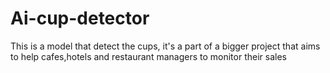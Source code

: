 # Ai-cup-detector
This is a model that detect the cups, it's a part of a bigger project that aims to help cafes,hotels and restaurant managers to monitor their sales
